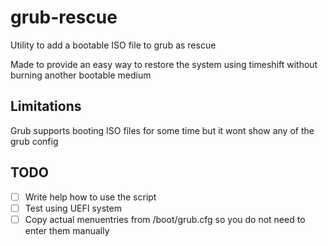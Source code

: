 # grub-rescue
Utility to add a bootable ISO file to grub as rescue

Made to provide an easy way to restore the system using timeshift without burning another bootable medium

## Limitations
Grub supports booting ISO files for some time but it wont show any of the grub config

## TODO
- [ ] Write help how to use the script
- [ ] Test using UEFI system
- [ ] Copy actual menuentries from /boot/grub.cfg so you do not need to enter them manually
